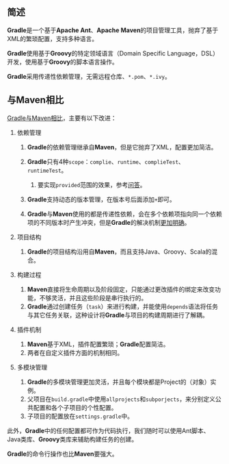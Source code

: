 ## 简述

**Gradle**是一个基于**Apache Ant**、**Apache Maven**的项目管理工具，抛弃了基于XML的繁琐配置，支持多种语言。

**Gradle**使用基于**Groovy**的特定领域语言（Domain Specific Language，DSL）开发，使用基于**Groovy**的脚本语言操作。

**Gradle**采用传递性依赖管理，无需远程仓库、`*.pom`、`*.ivy`。



## 与Maven相比

[Gradle与Maven相比](https://www.cnblogs.com/huang0925/p/5209563.html)，主要有以下改进：

1. 依赖管理

   1. **Gradle**的依赖管理继承自**Maven**，但是它抛弃了XML，配置更加简洁。
   2. **Gradle**只有4种`scope`：`complie`、`runtime`、`complieTest`、`runtimeTest`。
      1. 要实现`provided`范围的效果，参考[问答](https://stackoverflow.com/questions/18738888/how-to-use-provided-scope-for-jar-file-in-gradle-build)。
      
   3. **Gradle**支持动态的版本管理，在版本号后面添加`+`即可。
   
   4. **Gradle**与**Maven**使用的都是传递性依赖，会在多个依赖项指向同一个依赖项的不同版本时产生冲突，但是**Gradle**的解决机制[更加明确](https://docs.gradle.org/current/userguide/dependency_management.html)。
   
2. 项目结构

   1. **Gradle**的项目结构沿用自**Maven**，而且支持Java、Groovy、Scala的混合。

3. 构建过程

   1. **Maven**直接将生命周期以及阶段固定，只能通过更改插件的绑定来改变功能，不够灵活，并且这些阶段是串行执行的。
   2. **Gradle**通过创建任务（`task`）来进行构建，并能使用`depends`语法将任务与其它任务关联，这种设计将**Gradle**与项目的构建周期进行了解耦。

4. 插件机制

   1. **Maven**基于XML，插件配置繁琐；**Gradle**配置简洁。
   2. 两者在自定义插件方面的机制相同。

5. 多模块管理

   1. **Gradle**的多模块管理更加灵活，并且每个模块都是Project的（对象）实例。
   2. 父项目在`build.gradle`中使用`allprojects`和`subporjects`，来分别定义公共配置和各个子项目的个性配置。
   3. 子项目的配置放在`settings.gradle`中。

此外，**Gradle**中的任何配置都可作为代码执行，我们随时可以使用Ant脚本、Java类库、**Groovy**类库来辅助构建任务的创建。

**Gradle**的命令行操作也比**Maven**要强大。